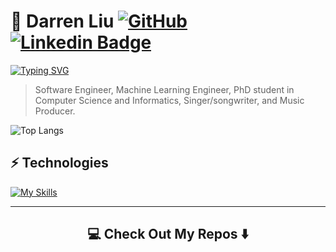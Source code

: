 # 👋 Darren Liu [![GitHub](https://img.shields.io/badge/-GitHub-181717?style=flat-square&logo=github&logoColor=white&link=https://github.com/ImNotDarren)](https://github.com/ImNotDarren) [![Linkedin Badge](https://img.shields.io/badge/-Linkedin-blue?style=flat-square&logo=Linkedin&logoColor=white&link=https://www.linkedin.com/in/darren-sizuo-liu/)](https://www.linkedin.com/in/darren-sizuo-liu/)

[![Typing SVG](https://readme-typing-svg.demolab.com?font=Fira+Code&size=25&pause=1000&color=2C49F7&width=435&lines=Software+Enigneer;Data+Scientist;Machine+Learning+Engineer)](https://git.io/typing-svg)

> Software Engineer, Machine Learning Engineer, PhD student in Computer Science and Informatics, Singer/songwriter, and Music Producer.

![Top Langs](https://github-readme-stats.vercel.app/api/top-langs/?username=ImNotDarren&layout=donut)

## ⚡ Technologies

[![My Skills](https://skillicons.dev/icons?i=python,js,ts,dart,html,css,git,nodejs,express,flask,spring,react,flutter,redis,redux,sqlite,mysql,netlify,materialui,sequelize,md,regex,anaconda,azure,aws,pytorch,tensorflow,sklearn&perline=8&theme=light)](https://skillicons.dev)

<hr>

<h2  align="center">💻 Check Out My Repos ⬇️ </h2>
